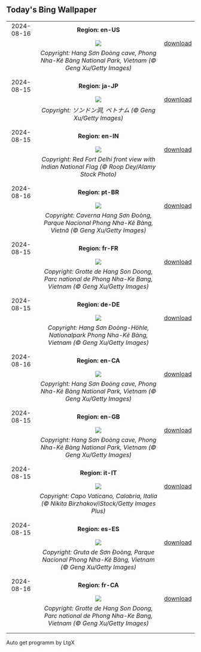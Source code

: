 ## Today's Bing Wallpaper
|      |      |      |
| :----: | :----: | :----: |
|2024-08-16|**Region: en-US**||
||![](https://www.bing.com/th?id=OHR.HangCave_EN-US9374263509_UHD.jpg&pid=hp&w=1152&h=648&rs=1&c=4)| [download](https://www.bing.com/th?id=OHR.HangCave_EN-US9374263509_UHD.jpg)|
||*Copyright: Hang Sơn Đoòng cave, Phong Nha-Kẻ Bàng National Park, Vietnam (© Geng Xu/Getty Images)*
||
|||
|2024-08-15|**Region: ja-JP**||
||![](https://www.bing.com/th?id=OHR.HangCave_JA-JP0202736881_UHD.jpg&pid=hp&w=1152&h=648&rs=1&c=4)| [download](https://www.bing.com/th?id=OHR.HangCave_JA-JP0202736881_UHD.jpg)|
||*Copyright: ソンドン洞, ベトナム (© Geng Xu/Getty Images)*
||
|||
|2024-08-15|**Region: en-IN**||
||![](https://www.bing.com/th?id=OHR.RedFortID_EN-IN8417084718_UHD.jpg&pid=hp&w=1152&h=648&rs=1&c=4)| [download](https://www.bing.com/th?id=OHR.RedFortID_EN-IN8417084718_UHD.jpg)|
||*Copyright: Red Fort Delhi front view with Indian National Flag (© Roop Dey/Alamy Stock Photo)*
||
|||
|2024-08-16|**Region: pt-BR**||
||![](https://www.bing.com/th?id=OHR.HangCave_PT-BR4594901649_UHD.jpg&pid=hp&w=1152&h=648&rs=1&c=4)| [download](https://www.bing.com/th?id=OHR.HangCave_PT-BR4594901649_UHD.jpg)|
||*Copyright: Caverna Hang Sơn Đoòng, Parque Nacional Phong Nha-Kẻ Bàng, Vietnã (© Geng Xu/Getty Images)*
||
|||
|2024-08-15|**Region: fr-FR**||
||![](https://www.bing.com/th?id=OHR.HangCave_FR-FR1926415619_UHD.jpg&pid=hp&w=1152&h=648&rs=1&c=4)| [download](https://www.bing.com/th?id=OHR.HangCave_FR-FR1926415619_UHD.jpg)|
||*Copyright: Grotte de Hang Son Doong, Parc national de Phong Nha-Ke Bang, Vietnam (© Geng Xu/Getty Images)*
||
|||
|2024-08-15|**Region: de-DE**||
||![](https://www.bing.com/th?id=OHR.HangCave_DE-DE9528025476_UHD.jpg&pid=hp&w=1152&h=648&rs=1&c=4)| [download](https://www.bing.com/th?id=OHR.HangCave_DE-DE9528025476_UHD.jpg)|
||*Copyright: Hang Sơn Đoòng-Höhle, Nationalpark Phong Nha-Kẻ Bàng, Vietnam (© Geng Xu/Getty Images)*
||
|||
|2024-08-16|**Region: en-CA**||
||![](https://www.bing.com/th?id=OHR.HangCave_EN-CA7947699816_UHD.jpg&pid=hp&w=1152&h=648&rs=1&c=4)| [download](https://www.bing.com/th?id=OHR.HangCave_EN-CA7947699816_UHD.jpg)|
||*Copyright: Hang Sơn Đoòng cave, Phong Nha-Kẻ Bàng National Park, Vietnam (© Geng Xu/Getty Images)*
||
|||
|2024-08-15|**Region: en-GB**||
||![](https://www.bing.com/th?id=OHR.HangCave_EN-GB5986425507_UHD.jpg&pid=hp&w=1152&h=648&rs=1&c=4)| [download](https://www.bing.com/th?id=OHR.HangCave_EN-GB5986425507_UHD.jpg)|
||*Copyright: Hang Sơn Đoòng cave, Phong Nha-Kẻ Bàng National Park, Vietnam (© Geng Xu/Getty Images)*
||
|||
|2024-08-15|**Region: it-IT**||
||![](https://www.bing.com/th?id=OHR.Ferragosto_IT-IT4867237057_UHD.jpg&pid=hp&w=1152&h=648&rs=1&c=4)| [download](https://www.bing.com/th?id=OHR.Ferragosto_IT-IT4867237057_UHD.jpg)|
||*Copyright: Capo Vaticano, Calabria, Italia (© Nikita Birzhakov/iStock/Getty Images Plus)*
||
|||
|2024-08-15|**Region: es-ES**||
||![](https://www.bing.com/th?id=OHR.HangCave_ES-ES4781129979_UHD.jpg&pid=hp&w=1152&h=648&rs=1&c=4)| [download](https://www.bing.com/th?id=OHR.HangCave_ES-ES4781129979_UHD.jpg)|
||*Copyright: Gruta de Sơn Đoòng, Parque Nacional Phong Nha-Kẻ Bàng, Vietnam (© Geng Xu/Getty Images)*
||
|||
|2024-08-16|**Region: fr-CA**||
||![](https://www.bing.com/th?id=OHR.HangCave_FR-CA6512887337_UHD.jpg&pid=hp&w=1152&h=648&rs=1&c=4)| [download](https://www.bing.com/th?id=OHR.HangCave_FR-CA6512887337_UHD.jpg)|
||*Copyright: Grotte de Hang Son Doong, Parc national de Phong Nha-Ke Bang, Vietnam (© Geng Xu/Getty Images)*
||
|||

Auto get programm by LtgX
